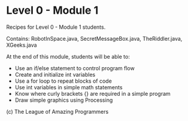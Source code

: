 # Level 0 - Module 1

Recipes for Level 0 - Module 1 students.

Contains: RobotInSpace.java, SecretMessageBox.java, TheRiddler.java, XGeeks.java

At the end of this module, students will be able to:
  * Use an if/else statement to control program flow
  * Create and initialize int variables
  * Use a for loop to repeat blocks of code
  * Use int variables in simple math statements
  * Know where curly brackets {} are required in a simple program
  * Draw simple graphics using Processing
  
 (c) The League of Amazing Programmers
